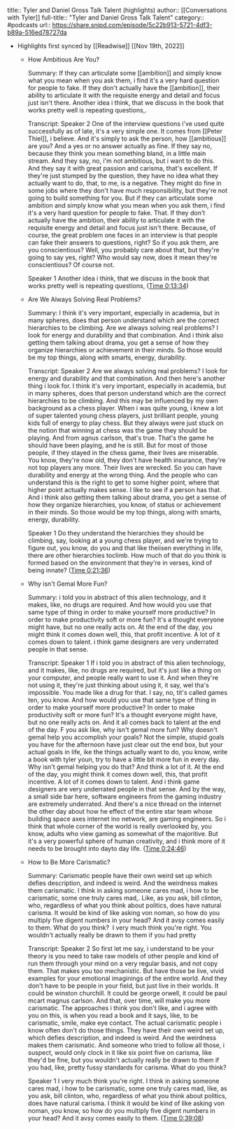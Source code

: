 title:: Tyler and Daniel Gross Talk Talent (highlights)
author:: [[Conversations with Tyler]]
full-title:: "Tyler and Daniel Gross Talk Talent"
category:: #podcasts
url:: https://share.snipd.com/episode/5c22b913-5721-4df3-b89a-516ed78727da

- Highlights first synced by [[Readwise]] [[Nov 19th, 2022]]
	- How Ambitious Are You?
	  
	  Summary:
	  If they can articulate some [[ambition]] and simply know what you mean when you ask them, i find it's a very hard question for people to fake. If they don't actually have the [[ambition]], their ability to articulate it with the requisite energy and detail and focus just isn't there. Another idea i think, that we discuss in the book that works pretty well is repeating questions,.
	  
	  Transcript:
	  Speaker 2
	  One of the interview questions i've used quite successfully as of late, it's a very simple one. It comes from [[Peter Thiel]], i believe. And it's simply to ask the person, how [[ambitious]] are you? And a yes or no answer actually as fine. If they say no, because they think you mean something bland, in a little main stream. And they say, no, i'm not ambitious, but i want to do this. And they say it with great passion and carisma, that's excellent. If they're just stumped by the question, they have no idea what they actually want to do, that, to me, is a negative. They might do fine in some jobs where they don't have much responsibility, but they're not going to build something for you. But if they can articulate some ambition and simply know what you mean when you ask them, i find it's a very hard question for people to fake. That. If they don't actually have the ambition, their ability to articulate it with the requisite energy and detail and focus just isn't there. Because, of course, the great problem one faces in an interview is that people can fake their answers to questions, right? So if you ask them, are you conscientious? Well, you probably care about that, but they're going to say yes, right? Who would say now, does it mean they're conscientious? Of course not.
	  
	  Speaker 1
	  Another idea i think, that we discuss in the book that works pretty well is repeating questions, ([Time 0:13:34](https://share.snipd.com/snip/bcc0fd67-7f3f-472a-9cdc-70a052ad711f))
	- Are We Always Solving Real Problems?
	  
	  Summary:
	  I think it's very important, especially in academia, but in many spheres, does that person understand which are the correct hierarchies to be climbing. Are we always solving real problems? I look for energy and durability and that combination. And i think also getting them talking about drama, you get a sense of how they organize hierarchies or achievement in their minds. So those would be my top things, along with smarts, energy, durability.
	  
	  Transcript:
	  Speaker 2
	  Are we always solving real problems? I look for energy and durability and that combination. And then here's another thing i look for. I think it's very important, especially in academia, but in many spheres, does that person understand which are the correct hierarchies to be climbing. And this may be influenced by my own background as a chess player. When i was quite young, i knew a lot of super talented young chess players, just brilliant people, young kids full of energy to play chess. But they always were just stuck on the notion that winning at chess was the game they should be playing. And from agnus carlson, that's true. That's the game he should have been playing, and he is still. But for most of those people, if they stayed in the chess game, their lives are miserable. You know, they're now old, they don't have health insurance, they're not top players any more. Their lives are wrecked. So you can have durability and energy at the wrong thing. And the people who can understand this is the right to get to some higher point, where that higher point actually makes sense. I like to see if a person has that. And i think also getting them talking about drama, you get a sense of how they organize hierarchies, you know, of status or achievement in their minds. So those would be my top things, along with smarts, energy, durability.
	  
	  Speaker 1
	  Do they understand the hierarchies they should be climbing, say, looking at a young chess player, and we're trying to figure out, you know, do you and that like theiisen everything in life, there are other hierarchies toclimb. How much of that do you think is formed based on the environment that they're in verses, kind of being innate? ([Time 0:21:36](https://share.snipd.com/snip/450c4289-0154-43b5-8832-bf0af453624f))
	- Why isn't Gemal More Fun?
	  
	  Summary:
	  i told you in abstract of this alien technology, and it makes, like, no drugs are required. And how would you use that same type of thing in order to make yourself more productive? In order to make productivity soft or more fun? It's a thought everyone might have, but no one really acts on. At the end of the day, you might think it comes down well, this, that profit incentive. A lot of it comes down to talent. i think game designers are very underrated people in that sense.
	  
	  Transcript:
	  Speaker 1
	  If i told you in abstract of this alien technology, and it makes, like, no drugs are required, but it's just like a thing on your computer, and people really want to use it. And when they're not using it, they're just thinking about using it, it say, wel tha's impossible. You made like a drug for that. I say, no, tit's called games ten, you know. And how would you use that same type of thing in order to make yourself more productive? In order to make productivity soft or more fun? It's a thought everyone might have, but no one really acts on. And it all comes back to talent at the end of the day. F you ask like, why isn't gemal more fun? Why doesn't gemal help you accomplish your goals? Not the simple, stupid goals you have for the afternoon have just clear out the end box, but your actual goals in life, ike the things actually want to do, you know, write a book with tyler youn, try to have a little bit more fun in every day. Why isn't gemal helping you do that? And think a lot of it. At the end of the day, you might think it comes down well, this, that profit incentive. A lot of it comes down to talent. And i think game designers are very underrated people in that sense. And by the way, a small side bar here, software engineers from the gaming industry are extremely underrated. And there's a nice thread on the internet the other day about how he effect of the entire star team whose building space axes internet ino network, are gaming engineers. So i think that whole corner of the world is really overlooked by, you know, adults who view gaming as somewhat of the majoritive. But it's a very powerful sphere of human creativity, and i think more of it needs to be brought into dayto day life. ([Time 0:24:46](https://share.snipd.com/snip/19bd992c-691d-4d4c-b5bd-a84a51f97224))
	- How to Be More Carismatic?
	  
	  Summary:
	  Carismatic people have their own weird set up which defies description, and indeed is weird. And the weirdness makes them carismatic. I think in asking someone cares mad, i how to be carismatic, some one truly cares mad,. Like, as you ask, bill clinton, who, regardless of what you think about politics, does have natural carisma. It would be kind of like asking von noman, so how do you multiply five digent numbers in your head? And it avsy comes easily to them. What do you think?  I very much think you're right. You wouldn't actually really be drawn to them if you had pretty
	  
	  Transcript:
	  Speaker 2
	  So first let me say, i understand to be your theory is you need to take raw models of other people and kind of run them through your mind on a very regular basis, and not copy them. That makes you too mechanistic. But have those be live, vivid examples for your emotional imaginings of the entire world. And they don't have to be people in your field, but just live in their worlds. It could be winston churchill. It could be george orwell, it could be paul mcart magnus carlson. And that, over time, will make you more carismatic. The approaches i think you don't like, and i agree with you on this, is when you read a book and it says, like, to be carismatic, smile, make eye contact. The actual carismatic people i know often don't do those things. They have their own weird set up, which defies description, and indeed is weird. And the weirdness makes them carismatic. And someone who tried to follow all those, i suspect, would only clock in it like six point five on carisma, like they'd be fine, but you wouldn't actually really be drawn to them if you had, like, pretty fussy standards for carisma. What do you think?
	  
	  Speaker 1
	  I very much think you're right. I think in asking someone cares mad, i how to be carismatic, some one truly cares mad, like, as you ask, bill clinton, who, regardless of what you think about politics, does have natural carisma. I think it would be kind of like asking von noman, you know, so how do you multiply five digent numbers in your head? And it avsy comes easily to them. ([Time 0:39:08](https://share.snipd.com/snip/59613ca0-c675-4a44-8a6a-cfa24a0e1d88))